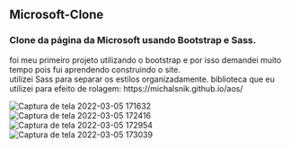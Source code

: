 ## Microsoft-Clone
<h3> Clone da página da Microsoft usando Bootstrap e Sass. </h3>
foi meu primeiro projeto utilizando o bootstrap e por isso demandei muito tempo pois fui aprendendo construindo o site. </br>
utilizei Sass para separar os estilos organizadamente.
biblioteca que eu utilizei para efeito de rolagem: https://michalsnik.github.io/aos/


![Captura de tela 2022-03-05 171632](https://user-images.githubusercontent.com/93662977/156898803-afee25c5-820b-45c7-aa82-300f06380704.png)
![Captura de tela 2022-03-05 172416](https://user-images.githubusercontent.com/93662977/156899037-5e018bc3-39d8-4999-a304-f3672b6095e3.png)
![Captura de tela 2022-03-05 172954](https://user-images.githubusercontent.com/93662977/156899069-59832c00-fbd0-4b64-aa29-c77924ddf027.png)
![Captura de tela 2022-03-05 173039](https://user-images.githubusercontent.com/93662977/156899093-5f2127b2-5925-48af-9ef0-4ff49baa6b1f.png)

